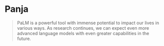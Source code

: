 # Panja

> PaLM is a powerful tool with immense potential to impact our lives in
various ways. As research continues, we can expect even more advanced language
models with even greater capabilities in the future.
